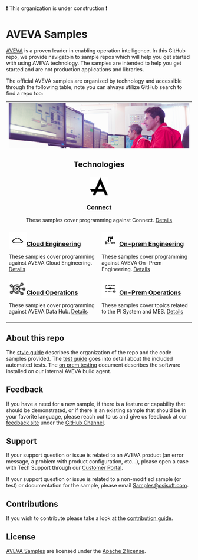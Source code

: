:exclamation: This organization is under construction :exclamation:

# AVEVA Samples

[AVEVA](https://www.aveva.com/) is a proven leader in enabling operation intelligence. In this GitHub repo, we provide navigatoin to sample repos which will help you get started with using AVEVA technology. The samples are intended to help you get started and are not production applications and libraries.

The official AVEVA samples are organized by technology and accessible through the following table, note you can always utilize GitHub search to find a repo too:


<table align="middle" width="100%">
  <tr>
    <th align="middle" colspan="2">
      <img src="https://github.com/AVEVA/AVEVA-Samples/blob/main/miscellaneous/images/screens2.png" width="100%"/>
      <h2>Technologies</h2>
    </th>
  </tr>
  <tr>
    <td align="middle" colspan="2">          
      <img align="middle" width="48" height="48" src="https://github.com/AVEVA/AVEVA-Samples/blob/main/miscellaneous/images/application-aveva-connect.png">
      <h3>
        <a href="https://github.com/AVEVA/OSI-Samples-ADH/blob/main/docs/Connect.md"> Connect </a>
      </h3>
      These samples cover programming against Connect. 
      <a href="https://github.com/AVEVA/OSI-Samples-ADH/blob/main/docs/Connect.md"> Details </a>
      <br />
      <br />
    </td>
  </tr>
  <tr>
    <td align="left" valign="top" width="50%">
      <img align="left" padding-top="50px" padding-right="40px" valign="middle" width="48" height="48" src="https://github.com/AVEVA/AVEVA-Samples/blob/main/miscellaneous/images/content-cloud.png">
      <h3>
        <a href="https://github.com/AVEVA/OSI-Samples-ADH/blob/main/docs/Cloud_Engineering.md"> Cloud Engineering </a>
      </h3>
      These samples cover programming against AVEVA Cloud Engineering. 
      <a href="https://github.com/AVEVA/OSI-Samples-ADH/blob/main/docs/Cloud_Engineering.md"> Details </a>
      <br />
      <br />
    </td>
    <td align="left" valign="top" width="50%">
      <img align="left" padding-top="50px" padding-right="40px" valign="middle" width="48" height="48" src="https://github.com/AVEVA/AVEVA-Samples/blob/main/miscellaneous/images/content-schematic-3d-integrator.png">
      <h3>
        <a href="https://github.com/AVEVA/OSI-Samples-ADH/blob/main/docs/On-Prem_Engineering.md"> On-prem Engineering </a>
      </h3>
      These samples cover programming against AVEVA On-Prem Engineering. 
      <a href="https://github.com/AVEVA/OSI-Samples-ADH/blob/main/docs/On-Prem_Engineering.md"> Details </a>
      <br />
      <br />
    </td>
  </tr>
  <tr>
    <td align="left" valign="top" width="50%">      
      <img align="left" padding-top="50px" padding-right="40px" valign="middle" width="48" height="48" src="https://github.com/AVEVA/AVEVA-Samples/blob/main/miscellaneous/images/application--data-hub.png">
      <h3>
        <a href="https://github.com/AVEVA/OSI-Samples-ADH/blob/main/docs/Cloud_Operations.md"> Cloud Operations </a>
      </h3>
      These samples cover programming against AVEVA Data Hub. 
      <a href="https://github.com/AVEVA/OSI-Samples-ADH/blob/main/docs/Cloud_Operations.md"> Details </a>
      <br />
      <br />
    </td>
    <td align="left" valign="top" width="50%">
      <img align="left" padding-top="50px" padding-right="40px" valign="middle" width="48" height="48" src="https://github.com/AVEVA/AVEVA-Samples/blob/main/miscellaneous/images/configuration-operations-management.png">
      <h3>
        <a href="https://github.com/AVEVA/OSI-Samples-ADH/blob/main/docs/On-Prem_Operations.md">
          On-Prem Operations
        </a>
      </h3>
      These samples cover topics related to the PI System and MES.
      <a href="https://github.com/AVEVA/OSI-Samples-ADH/blob/main/docs/On-Prem_Operations.md"> Details </a>
      <br />
      <br />
    </td>
  </tr>
</table>


## About this repo

The [style guide](https://github.com/AVEVA/.github/blob/main/STYLE_GUIDE.md) describes the organization of the repo and the code samples provided. The [test guide](https://github.com/AVEVA/.github/blob/main/TEST_GUIDE.md) goes into detail about the included automated tests. The [on prem testing](https://github.com/AVEVA/.github/blob/main/ON_PREM_TESTING.md) document describes the software installed on our internal AVEVA build agent.

## Feedback

If you have a need for a new sample, if there is a feature or capability that should be demonstrated, or if there is an existing sample that should be in your favorite language, please reach out to us and give us feedback at our [feedback site](https://feedback.osisoft.com) under the [GitHub Channel](https://feedback.osisoft.com/forums/922279-osisoft-github).

## Support

If your support question or issue is related to an AVEVA product (an error message, a problem with product configuration, etc...), please open a case with Tech Support through our [Customer Portal](https://my.osisoft.com).

If your support question or issue is related to a non-modified sample (or test) or documentation for the sample, please email Samples@osisoft.com.

## Contributions

If you wish to contribute please take a look at the [contribution guide](https://github.com/AVEVA/.github/blob/main/CONTRIBUTING.md).

## License

[AVEVA Samples](https://github.com/AVEVA/AVEVA-Samples) are licensed under the [Apache 2 license](LICENSE).
